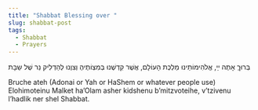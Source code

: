 ```yaml
---
title: "Shabbat Blessing over "
slug: shabbat-post
tags:
  - Shabbat
  - Prayers
---
```

<HebrewBlock>בְּרוּךֶ אָתֶה ײַ, אֱלֹהִימוֹתֵינוּ מַלְכֶּת הָעוֹלָם, אֲשֶׁר קִדְשֶׁנוּ בְּמִצְוֹתֶיהֶ וְצִוֶנוּ לְהַדְלִיק נֵר שֶׁל שַבָּת</HebrewBlock>

Bruche ateh (Adonai or Yah or HaShem or whatever people use) Elohimoteinu Malket ha’Olam asher kidshenu b’mitzvoteihe, v’tzivenu l’hadlik ner shel Shabbat.
